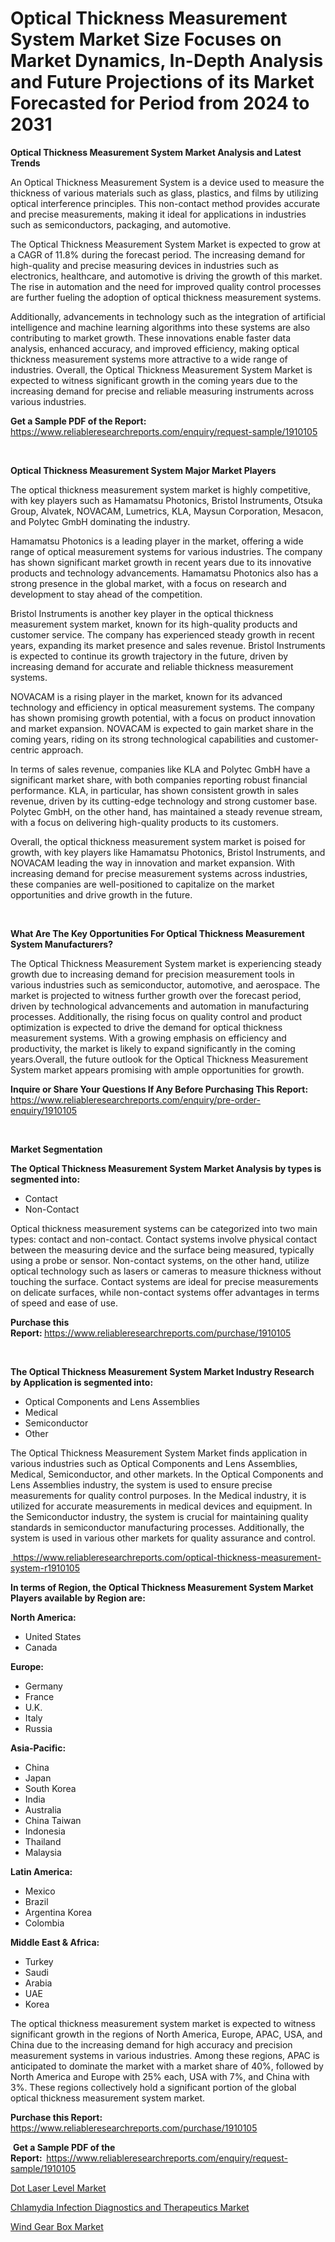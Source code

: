 <p><h1>Optical Thickness Measurement System Market Size Focuses on Market Dynamics, In-Depth Analysis and Future Projections of its Market Forecasted for Period from 2024 to 2031</h1></p><p><strong>Optical Thickness Measurement System Market Analysis and Latest Trends</strong></p>
<p><p>An Optical Thickness Measurement System is a device used to measure the thickness of various materials such as glass, plastics, and films by utilizing optical interference principles. This non-contact method provides accurate and precise measurements, making it ideal for applications in industries such as semiconductors, packaging, and automotive.</p><p>The Optical Thickness Measurement System Market is expected to grow at a CAGR of 11.8% during the forecast period. The increasing demand for high-quality and precise measuring devices in industries such as electronics, healthcare, and automotive is driving the growth of this market. The rise in automation and the need for improved quality control processes are further fueling the adoption of optical thickness measurement systems.</p><p>Additionally, advancements in technology such as the integration of artificial intelligence and machine learning algorithms into these systems are also contributing to market growth. These innovations enable faster data analysis, enhanced accuracy, and improved efficiency, making optical thickness measurement systems more attractive to a wide range of industries. Overall, the Optical Thickness Measurement System Market is expected to witness significant growth in the coming years due to the increasing demand for precise and reliable measuring instruments across various industries.</p></p>
<p><strong>Get a Sample PDF of the Report:&nbsp;</strong> <a href="https://www.reliableresearchreports.com/enquiry/request-sample/1910105">https://www.reliableresearchreports.com/enquiry/request-sample/1910105</a></p>
<p>&nbsp;</p>
<p><strong>Optical Thickness Measurement System Major Market Players</strong></p>
<p><p>The optical thickness measurement system market is highly competitive, with key players such as Hamamatsu Photonics, Bristol Instruments, Otsuka Group, Alvatek, NOVACAM, Lumetrics, KLA, Maysun Corporation, Mesacon, and Polytec GmbH dominating the industry.</p><p>Hamamatsu Photonics is a leading player in the market, offering a wide range of optical measurement systems for various industries. The company has shown significant market growth in recent years due to its innovative products and technology advancements. Hamamatsu Photonics also has a strong presence in the global market, with a focus on research and development to stay ahead of the competition.</p><p>Bristol Instruments is another key player in the optical thickness measurement system market, known for its high-quality products and customer service. The company has experienced steady growth in recent years, expanding its market presence and sales revenue. Bristol Instruments is expected to continue its growth trajectory in the future, driven by increasing demand for accurate and reliable thickness measurement systems.</p><p>NOVACAM is a rising player in the market, known for its advanced technology and efficiency in optical measurement systems. The company has shown promising growth potential, with a focus on product innovation and market expansion. NOVACAM is expected to gain market share in the coming years, riding on its strong technological capabilities and customer-centric approach.</p><p>In terms of sales revenue, companies like KLA and Polytec GmbH have a significant market share, with both companies reporting robust financial performance. KLA, in particular, has shown consistent growth in sales revenue, driven by its cutting-edge technology and strong customer base. Polytec GmbH, on the other hand, has maintained a steady revenue stream, with a focus on delivering high-quality products to its customers.</p><p>Overall, the optical thickness measurement system market is poised for growth, with key players like Hamamatsu Photonics, Bristol Instruments, and NOVACAM leading the way in innovation and market expansion. With increasing demand for precise measurement systems across industries, these companies are well-positioned to capitalize on the market opportunities and drive growth in the future.</p></p>
<p>&nbsp;</p>
<p><strong>What Are The Key Opportunities For Optical Thickness Measurement System Manufacturers?</strong></p>
<p><p>The Optical Thickness Measurement System market is experiencing steady growth due to increasing demand for precision measurement tools in various industries such as semiconductor, automotive, and aerospace. The market is projected to witness further growth over the forecast period, driven by technological advancements and automation in manufacturing processes. Additionally, the rising focus on quality control and product optimization is expected to drive the demand for optical thickness measurement systems. With a growing emphasis on efficiency and productivity, the market is likely to expand significantly in the coming years.Overall, the future outlook for the Optical Thickness Measurement System market appears promising with ample opportunities for growth.</p></p>
<p><strong>Inquire or Share Your Questions If Any Before Purchasing This Report:</strong> <a href="https://www.reliableresearchreports.com/enquiry/pre-order-enquiry/1910105">https://www.reliableresearchreports.com/enquiry/pre-order-enquiry/1910105</a></p>
<p>&nbsp;</p>
<p><strong>Market Segmentation</strong></p>
<p><strong>The Optical Thickness Measurement System Market Analysis by types is segmented into:</strong></p>
<p><ul><li>Contact</li><li>Non-Contact</li></ul></p>
<p><p>Optical thickness measurement systems can be categorized into two main types: contact and non-contact. Contact systems involve physical contact between the measuring device and the surface being measured, typically using a probe or sensor. Non-contact systems, on the other hand, utilize optical technology such as lasers or cameras to measure thickness without touching the surface. Contact systems are ideal for precise measurements on delicate surfaces, while non-contact systems offer advantages in terms of speed and ease of use.</p></p>
<p><strong>Purchase this Report:&nbsp;</strong><a href="https://www.reliableresearchreports.com/purchase/1910105">https://www.reliableresearchreports.com/purchase/1910105</a></p>
<p>&nbsp;</p>
<p><strong>The Optical Thickness Measurement System Market Industry Research by Application is segmented into:</strong></p>
<p><ul><li>Optical Components and Lens Assemblies</li><li>Medical</li><li>Semiconductor</li><li>Other</li></ul></p>
<p><p>The Optical Thickness Measurement System Market finds application in various industries such as Optical Components and Lens Assemblies, Medical, Semiconductor, and other markets. In the Optical Components and Lens Assemblies industry, the system is used to ensure precise measurements for quality control purposes. In the Medical industry, it is utilized for accurate measurements in medical devices and equipment. In the Semiconductor industry, the system is crucial for maintaining quality standards in semiconductor manufacturing processes. Additionally, the system is used in various other markets for quality assurance and control.</p></p>
<p><a href="https://www.reliableresearchreports.com/optical-thickness-measurement-system-r1910105">&nbsp;https://www.reliableresearchreports.com/optical-thickness-measurement-system-r1910105</a></p>
<p><strong>In terms of Region, the Optical Thickness Measurement System Market Players available by Region are:</strong></p>
<p>
    <p> <strong> North America: </strong>
        <ul>
            <li>United States</li>
            <li>Canada</li>
        </ul>
        </p> 
    <p> <strong> Europe: </strong>
        <ul>
            <li>Germany</li>
            <li>France</li>
            <li>U.K.</li>
            <li>Italy</li>
            <li>Russia</li>
        </ul>
        </p> 
    <p> <strong> Asia-Pacific: </strong>
        <ul>
            <li>China</li>
            <li>Japan</li>
            <li>South Korea</li>
            <li>India</li>
            <li>Australia</li>
            <li>China Taiwan</li>
            <li>Indonesia</li>
            <li>Thailand</li>
            <li>Malaysia</li>
        </ul>
        </p> 
    <p> <strong> Latin America: </strong>
        <ul>
            <li>Mexico</li>
            <li>Brazil</li>
            <li>Argentina Korea</li>
            <li>Colombia</li>
        </ul>
        </p> 
    <p> <strong> Middle East & Africa: </strong>
        <ul>
            <li>Turkey</li>
            <li>Saudi</li>
            <li>Arabia</li>
            <li>UAE</li>
            <li>Korea</li>
        </ul>
    </p>
    </p>
<p><p>The optical thickness measurement system market is expected to witness significant growth in the regions of North America, Europe, APAC, USA, and China due to the increasing demand for high accuracy and precision measurement systems in various industries. Among these regions, APAC is anticipated to dominate the market with a market share of 40%, followed by North America and Europe with 25% each, USA with 7%, and China with 3%. These regions collectively hold a significant portion of the global optical thickness measurement system market.</p></p>
<p><strong>Purchase this Report: </strong><a href="https://www.reliableresearchreports.com/purchase/1910105">https://www.reliableresearchreports.com/purchase/1910105</a></p>
<p>&nbsp;<strong>Get a Sample PDF of the Report:&nbsp;&nbsp;</strong><a href="https://www.reliableresearchreports.com/enquiry/request-sample/1910105">https://www.reliableresearchreports.com/enquiry/request-sample/1910105</a></p>
<p><strong></strong></p>
<p><p><a href="https://github.com/rslnowrouzi/Market-Research-Report-List-1/blob/main/dot-laser-level-market.md">Dot Laser Level Market</a></p><p><a href="https://view.publitas.com/reportprime-1/global-chlamydia-infection-diagnostics-and-therapeutics-market-is-projected-to-grow-at-a-cagr-of-14-6-forcasted-for-period-from-2024-to-2031/">Chlamydia Infection Diagnostics and Therapeutics Market</a></p><p><a href="https://github.com/LiamKanenood/Market-Research-Report-List-1/blob/main/wind-gear-box-market.md">Wind Gear Box Market</a></p></p>